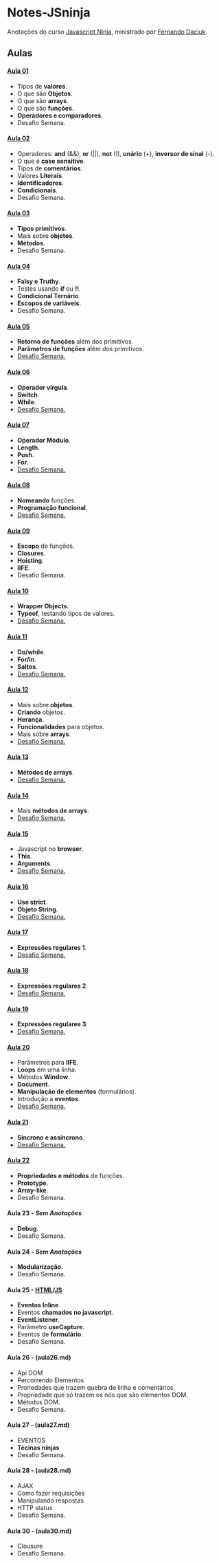 # Notes-JSninja
Anotações do curso [Javascript Ninja](http://blog.da2k.com.br/curso-javascript-ninja/), ministrado por [Fernando Daciuk](https://github.com/fdaciuk).

## Aulas
#### [Aula 01](Files/01.md)
  * Tipos de __valores__.
  * O que são __Objetos__.
  * O que são __arrays__.
  * O que são __funções__.
  * __Operadores e comparadores__.
  * Desafio Semana.

#### [Aula 02](Files/02.md)
  * Operadores: __and__ (&&), __or__ (||), __not__ (!), __unário__ (+), __inversor de sinal__ (-).
  * O que é __case sensitive__.
  * Tipos de __comentários__.
  * Valores __Literais__.
  * __Identificadores__.
  * __Condicionais__.
  * Desafio Semana.

#### [Aula 03](Files/03.md)
  * __Tipos primitivos__.
  * Mais sobre __objetos__.
  * __Métodos__.
  * Desafio Semana.

#### [Aula 04](Files/04.md)
  * __Falsy e Truthy__.
  * Testes usando __if__ ou __!!__.
  * __Condicional Ternário__.
  * __Escopos de variáveis__.
  * Desafio Semana.

#### [Aula 05](Files/05.md)
  * __Retorno de funções__ além dos primitivos.
  * __Parâmetros de funções__ além dos primitivos.
  *  [Desafio Semana.](Files/schallenge-05.js)

#### [Aula 06](Files/06.md)
  * __Operador vírgula__.
  * __Switch__.
  * __While__.
  * [Desafio Semana.](Files/challenge-06.js)

#### [Aula 07](Files/07.md)
  * __Operador Módulo__.
  * __Length__.
  * __Push__.
  * __For__.
  * [Desafio Semana.](Files/challenge-07.js)

#### [Aula 08](Files/08.md)
  * __Nomeando__ funções.
  * __Programação funcional__.
  * [Desafio Semana.](Files/challenge-08.js)

#### [Aula 09](Files/09.md)
  * __Escopo__ de funções.
  * __Closures__.
  * __Hoisting__.
  * __IIFE__.
  * Desafio Semana.

#### [Aula 10](Files/10.md)
  * __Wrapper Objects__.
  * __Typeof__, testando tipos de valores.
  * [Desafio Semana.](Files/challenge-10.js)

#### [Aula 11](Files/11.md)
  * __Do/while__.
  * __For/in__.
  * __Saltos__.
  * [Desafio Semana.](Files/challenge-11.js)

#### [Aula 12](Files/12.md)
  * Mais sobre __objetos__.
  * __Criando__ objetos.
  * __Herança__.
  * __Funcionalidades__ para objetos.
  * Mais sobre __arrays__.
  * [Desafio Semana.](Files/challenge-12.js)

#### [Aula 13](Files/13.md)
  * __Métodos de arrays__.
  * [Desafio Semana.](Files/challenge-13.js)

#### [Aula 14](Files/14.md)
  * Mais __métodos de arrays__.
  * [Desafio Semana.](Files/challenge-14.js)

#### [Aula 15](Files/15.md)
  * Javascript no __browser__.
  * __This__.
  * __Arguments__.
  * [Desafio Semana.](Files/challenge-15/challenge-15.js)

#### [Aula 16](Files/16.md)
  * __Use strict__.
  * __Objeto String__.
  * [Desafio Semana.](Files/challenge-16s/challenge-16.js)

#### [Aula 17](Files/17.md)
  * __Expressões regulares 1__.
  * [Desafio Semana.](Files/challenge-17.js)

#### [Aula 18](Files/18.md)
 * __Expressões regulares 2__.
 * [Desafio Semana.](Files/challenge-18.js)

#### [Aula 19](Files/19.md)
 * __Expressões regulares 3__.
 * [Desafio Semana.](Files/challenge-19.js)

#### [Aula 20](Files/20.md)
 * Parâmetros para __IIFE__.
 * __Loops__ em uma linha.
 * Métodos __Window__.
 * __Document__.
 * __Manipulação de elementos__ (formulários).
 * Introdução a __eventos__.
 * [Desafio Semana.](Files/challenge-20.js)

#### [Aula 21](Files/21.md)
  * __Síncrono e assíncrono__.
  * [Desafio Semana.](Files/challenge-21.js)

#### [Aula 22](Files/22.md)
  * __Propriedades e métodos__ de funções.
  * __Prototype__.
  * __Array-like__.
  * Desafio Semana.

#### Aula 23 - *Sem Anotações*
  * __Debug__.
  * Desafio Semana.

#### Aula 24 - *Sem Anotações*
  * __Modularização__.
  * Desafio Semana.

#### Aula 25 - [HTML](aula25.html)/[JS](aula25.md)
  * __Eventos Inline__.
  * Eventos __chamados no javascript__.
  * __EventListener__.
  * Parâmetro __useCapture__.
  * Eventos de __formulário__.
  * Desafio Semana.

#### Aula 26 - (aula26.md)
  * Api DOM
  * Percorrendo Elementos
  * Proriedades que trazem quebra de linha e comentários.
  * Propriedade que só trazem os nós que são elementos DOM.
  * Métodos DOM.
  * Desafio Semana.  

#### Aula 27 - (aula27.md)
  * EVENTOS
  * __Técinas ninjas__
  * Desafio Semana.

#### Aula 28 - (aula28.md)
  * AJAX
  * Como fazer requisições
  * Manipulando respostas
  * HTTP status
  * Desafio Semana.

#### Aula 30 - (aula30.md)
  * Clousure
  * Desafio Semana.
